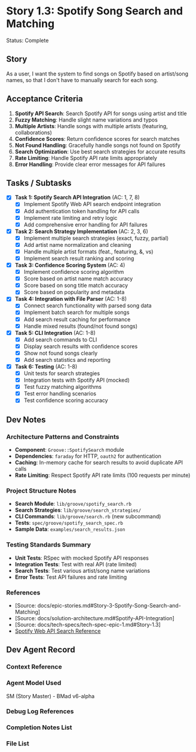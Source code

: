 # Story 1.3: Spotify Song Search and Matching

Status: Complete

## Story

As a user,
I want the system to find songs on Spotify based on artist/song names,
so that I don't have to manually search for each song.

## Acceptance Criteria

1. **Spotify API Search**: Search Spotify API for songs using artist and title
2. **Fuzzy Matching**: Handle slight name variations and typos
3. **Multiple Artists**: Handle songs with multiple artists (featuring, collaborations)
4. **Confidence Scores**: Return confidence scores for search matches
5. **Not Found Handling**: Gracefully handle songs not found on Spotify
6. **Search Optimization**: Use best search strategies for accurate results
7. **Rate Limiting**: Handle Spotify API rate limits appropriately
8. **Error Handling**: Provide clear error messages for API failures

## Tasks / Subtasks

- [x] **Task 1: Spotify Search API Integration** (AC: 1, 7, 8)
  - [x] Implement Spotify Web API search endpoint integration
  - [x] Add authentication token handling for API calls
  - [x] Implement rate limiting and retry logic
  - [x] Add comprehensive error handling for API failures

- [x] **Task 2: Search Strategy Implementation** (AC: 2, 3, 6)
  - [x] Implement multiple search strategies (exact, fuzzy, partial)
  - [x] Add artist name normalization and cleaning
  - [x] Handle multiple artist formats (feat., featuring, &, vs)
  - [x] Implement search result ranking and scoring

- [x] **Task 3: Confidence Scoring System** (AC: 4)
  - [x] Implement confidence scoring algorithm
  - [x] Score based on artist name match accuracy
  - [x] Score based on song title match accuracy
  - [x] Score based on popularity and metadata

- [x] **Task 4: Integration with File Parser** (AC: 1-8)
  - [x] Connect search functionality with parsed song data
  - [x] Implement batch search for multiple songs
  - [x] Add search result caching for performance
  - [x] Handle mixed results (found/not found songs)

- [x] **Task 5: CLI Integration** (AC: 1-8)
  - [x] Add search commands to CLI
  - [x] Display search results with confidence scores
  - [x] Show not found songs clearly
  - [x] Add search statistics and reporting

- [x] **Task 6: Testing** (AC: 1-8)
  - [x] Unit tests for search strategies
  - [x] Integration tests with Spotify API (mocked)
  - [x] Test fuzzy matching algorithms
  - [x] Test error handling scenarios
  - [x] Test confidence scoring accuracy

## Dev Notes

### Architecture Patterns and Constraints
- **Component**: `Groove::SpotifySearch` module
- **Dependencies**: `faraday` for HTTP, `oauth2` for authentication
- **Caching**: In-memory cache for search results to avoid duplicate API calls
- **Rate Limiting**: Respect Spotify API rate limits (100 requests per minute)

### Project Structure Notes
- **Search Module**: `lib/groove/spotify_search.rb`
- **Search Strategies**: `lib/groove/search_strategies/`
- **CLI Commands**: `lib/groove/search.rb` (new subcommand)
- **Tests**: `spec/groove/spotify_search_spec.rb`
- **Sample Data**: `examples/search_results.json`

### Testing Standards Summary
- **Unit Tests**: RSpec with mocked Spotify API responses
- **Integration Tests**: Test with real API (rate limited)
- **Search Tests**: Test various artist/song name variations
- **Error Tests**: Test API failures and rate limiting

### References
- [Source: docs/epic-stories.md#Story-3-Spotify-Song-Search-and-Matching]
- [Source: docs/solution-architecture.md#Spotify-API-Integration]
- [Source: docs/tech-specs/tech-spec-epic-1.md#Story-1.3]
- [Spotify Web API Search Reference](https://developer.spotify.com/documentation/web-api/reference/search)

## Dev Agent Record

### Context Reference

<!-- Path(s) to story context XML will be added here by context workflow -->

### Agent Model Used

SM (Story Master) - BMad v6-alpha

### Debug Log References

### Completion Notes List

### File List
